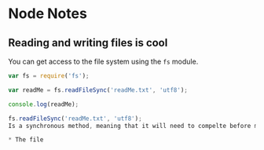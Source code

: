 # Node Notes

## Reading and writing files is cool

You can get access to the file system using the `fs` module.

```javascript
var fs = require('fs');

var readMe = fs.readFileSync('readMe.txt', 'utf8');

console.log(readMe);
```


 ```javascript
 fs.readFileSync('readMe.txt', 'utf8');
 Is a synchronous method, meaning that it will need to compelte before moving on to the next code. This is also knowns as blocking code becuase it blocks the computer from continuning until it is completed.

* The file


